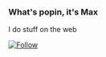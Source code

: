### What's popin, it's Max
I do stuff on the web

[![Follow][github_badge]][github_badge_link]

[github_badge]: https://img.shields.io/github/followers/koon64?logo=github

[github_badge_link]: https://github.com/koon64
